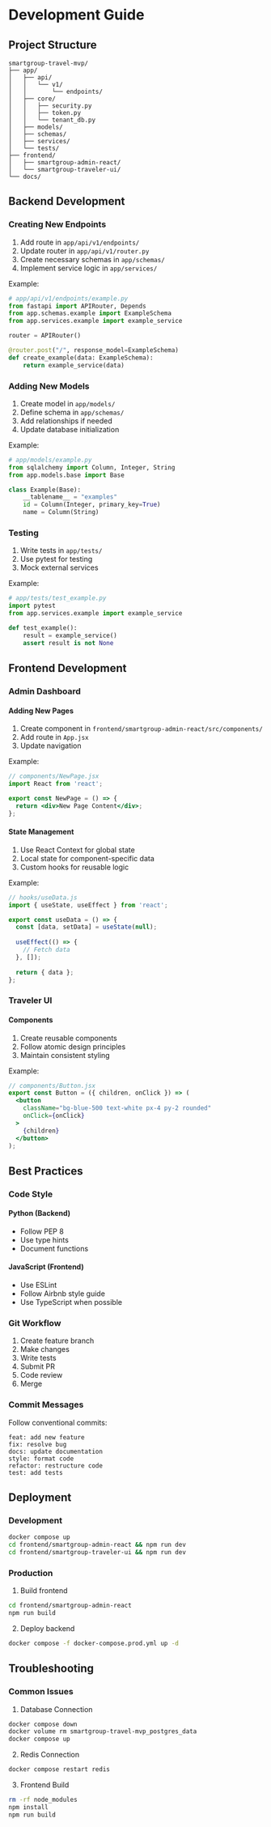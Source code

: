 # Development Guide

## Project Structure

```
smartgroup-travel-mvp/
├── app/
│   ├── api/
│   │   └── v1/
│   │       └── endpoints/
│   ├── core/
│   │   ├── security.py
│   │   ├── token.py
│   │   └── tenant_db.py
│   ├── models/
│   ├── schemas/
│   ├── services/
│   └── tests/
├── frontend/
│   ├── smartgroup-admin-react/
│   └── smartgroup-traveler-ui/
└── docs/
```

## Backend Development

### Creating New Endpoints

1. Add route in `app/api/v1/endpoints/`
2. Update router in `app/api/v1/router.py`
3. Create necessary schemas in `app/schemas/`
4. Implement service logic in `app/services/`

Example:
```python
# app/api/v1/endpoints/example.py
from fastapi import APIRouter, Depends
from app.schemas.example import ExampleSchema
from app.services.example import example_service

router = APIRouter()

@router.post("/", response_model=ExampleSchema)
def create_example(data: ExampleSchema):
    return example_service(data)
```

### Adding New Models

1. Create model in `app/models/`
2. Define schema in `app/schemas/`
3. Add relationships if needed
4. Update database initialization

Example:
```python
# app/models/example.py
from sqlalchemy import Column, Integer, String
from app.models.base import Base

class Example(Base):
    __tablename__ = "examples"
    id = Column(Integer, primary_key=True)
    name = Column(String)
```

### Testing

1. Write tests in `app/tests/`
2. Use pytest for testing
3. Mock external services

Example:
```python
# app/tests/test_example.py
import pytest
from app.services.example import example_service

def test_example():
    result = example_service()
    assert result is not None
```

## Frontend Development

### Admin Dashboard

#### Adding New Pages

1. Create component in `frontend/smartgroup-admin-react/src/components/`
2. Add route in `App.jsx`
3. Update navigation

Example:
```jsx
// components/NewPage.jsx
import React from 'react';

export const NewPage = () => {
  return <div>New Page Content</div>;
};
```

#### State Management

1. Use React Context for global state
2. Local state for component-specific data
3. Custom hooks for reusable logic

Example:
```jsx
// hooks/useData.js
import { useState, useEffect } from 'react';

export const useData = () => {
  const [data, setData] = useState(null);
  
  useEffect(() => {
    // Fetch data
  }, []);
  
  return { data };
};
```

### Traveler UI

#### Components

1. Create reusable components
2. Follow atomic design principles
3. Maintain consistent styling

Example:
```jsx
// components/Button.jsx
export const Button = ({ children, onClick }) => (
  <button 
    className="bg-blue-500 text-white px-4 py-2 rounded"
    onClick={onClick}
  >
    {children}
  </button>
);
```

## Best Practices

### Code Style

#### Python (Backend)
- Follow PEP 8
- Use type hints
- Document functions

#### JavaScript (Frontend)
- Use ESLint
- Follow Airbnb style guide
- Use TypeScript when possible

### Git Workflow

1. Create feature branch
2. Make changes
3. Write tests
4. Submit PR
5. Code review
6. Merge

### Commit Messages

Follow conventional commits:
```
feat: add new feature
fix: resolve bug
docs: update documentation
style: format code
refactor: restructure code
test: add tests
```

## Deployment

### Development
```bash
docker compose up
cd frontend/smartgroup-admin-react && npm run dev
cd frontend/smartgroup-traveler-ui && npm run dev
```

### Production
1. Build frontend
```bash
cd frontend/smartgroup-admin-react
npm run build
```

2. Deploy backend
```bash
docker compose -f docker-compose.prod.yml up -d
```

## Troubleshooting

### Common Issues

1. Database Connection
```bash
docker compose down
docker volume rm smartgroup-travel-mvp_postgres_data
docker compose up
```

2. Redis Connection
```bash
docker compose restart redis
```

3. Frontend Build
```bash
rm -rf node_modules
npm install
npm run build
```
